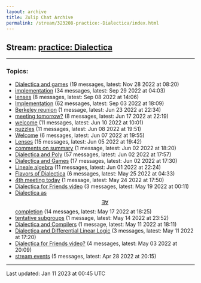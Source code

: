 ```yaml
---
layout: archive
title: Zulip Chat Archive
permalink: /stream/323208-practice:-Dialectica/index.html
---
```


## Stream: [practice: Dialectica](https://mattecapu.github.io/ct-zulip-archive/stream/323208-practice:-Dialectica/index.html)
---

### Topics:

* [Dialectica and games](topic/topic_Dialectica.20and.20games.html) (19 messages, latest: Nov 28 2022 at 08:20)
* [implementation](topic/topic_implementation.html) (34 messages, latest: Sep 29 2022 at 04:03)
* [lenses](topic/topic_lenses.html) (8 messages, latest: Sep 08 2022 at 14:06)
* [Implementation](topic/topic_Implementation.html) (62 messages, latest: Sep 03 2022 at 18:09)
* [Berkeley reunion](topic/topic_Berkeley.20reunion.html) (1 message, latest: Jun 23 2022 at 22:34)
* [meeting tomorrow?](topic/topic_meeting.20tomorrow.3F.html) (8 messages, latest: Jun 17 2022 at 22:19)
* [welcome](topic/topic_welcome.html) (11 messages, latest: Jun 10 2022 at 10:01)
* [puzzles](topic/topic_puzzles.html) (11 messages, latest: Jun 08 2022 at 19:51)
* [Welcome](topic/topic_Welcome.html) (6 messages, latest: Jun 07 2022 at 19:55)
* [Lenses](topic/topic_Lenses.html) (15 messages, latest: Jun 05 2022 at 19:42)
* [comments on summary](topic/topic_comments.20on.20summary.html) (1 message, latest: Jun 02 2022 at 18:20)
* [Dialectica and Poly](topic/topic_Dialectica.20and.20Poly.html) (57 messages, latest: Jun 02 2022 at 17:57)
* [Dialectica and Games](topic/topic_Dialectica.20and.20Games.html) (17 messages, latest: Jun 02 2022 at 17:30)
* [Lineale algebra](topic/topic_Lineale.20algebra.html) (11 messages, latest: Jun 01 2022 at 22:24)
* [Flavors of Dialectica](topic/topic_Flavors.20of.20Dialectica.html) (6 messages, latest: May 25 2022 at 04:33)
* [4th meeting today](topic/topic_4th.20meeting.20today.html) (1 message, latest: May 24 2022 at 17:50)
* [Dialectica for Friends video](topic/topic_Dialectica.20for.20Friends.20video.html) (3 messages, latest: May 19 2022 at 00:11)
* [Dialectica as $$\exists\forall$$ completion](topic/topic_Dialectica.20as.20.24.24.5Cexists.5Cforall.24.24.20completion.html) (14 messages, latest: May 17 2022 at 18:25)
* [tentative subgroups](topic/topic_tentative.20subgroups.html) (1 message, latest: May 14 2022 at 23:52)
* [Dialectica and Compilers](topic/topic_Dialectica.20and.20Compilers.html) (1 message, latest: May 11 2022 at 18:11)
* [Dialectica and Differential Linear Logic](topic/topic_Dialectica.20and.20Differential.20Linear.20Logic.html) (3 messages, latest: May 11 2022 at 17:20)
* [Dialectica for Friends video?](topic/topic_Dialectica.20for.20Friends.20video.3F.html) (4 messages, latest: May 03 2022 at 20:09)
* [stream events](topic/topic_stream.20events.html) (5 messages, latest: Apr 28 2022 at 20:15)

<hr><p>Last updated: Jan 11 2023 at 00:45 UTC</p>